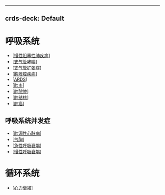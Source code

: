 ---

## crds-deck: Default

# 呼吸系统

- [[慢性阻塞性肺疾病]]
- [[支气管哮喘]]
- [[支气管扩张症]]
- [[胸膜腔疾病]]
- [[ARDS]]
- [[肺炎]]
- [[肺脓肿]]
- [[肺结核]]
- [[肺癌]]

## 呼吸系统并发症

- [[肺源性心脏病]]
- [[气胸]]
- [[急性呼吸衰竭]]
- [[慢性呼吸衰竭]]

# 循环系统

- [[心力衰竭]]

[//begin]: # "Autogenerated link references for markdown compatibility"
[慢性阻塞性肺疾病]: 慢性阻塞性肺疾病 "慢性阻塞性肺疾病"
[支气管哮喘]: 支气管哮喘 "支气管哮喘"
[支气管扩张症]: 支气管扩张症 "支气管扩张症"
[胸膜腔疾病]: 胸膜腔疾病 "胸膜腔疾病"
[ards]: ARDS "ARDS"
[肺炎]: 肺炎 "细菌引起的肺炎"
[肺脓肿]: 肺脓肿 "肺脓肿"
[肺结核]: 肺结核 "肺结核"
[肺癌]: 肺癌 "肺癌"
[肺源性心脏病]: 肺源性心脏病 "肺源性心脏病"
[气胸]: 气胸 "气胸"
[急性呼吸衰竭]: 急性呼吸衰竭 "急性呼吸衰竭"
[慢性呼吸衰竭]: 慢性呼吸衰竭 "慢性呼吸衰竭"
[心力衰竭]: 心力衰竭 "心力衰竭"
[//end]: # "Autogenerated link references"
